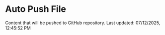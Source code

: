 # Auto Push File

Content that will be pushed to GitHub repository.
Last updated: 07/12/2025, 12:45:52 PM